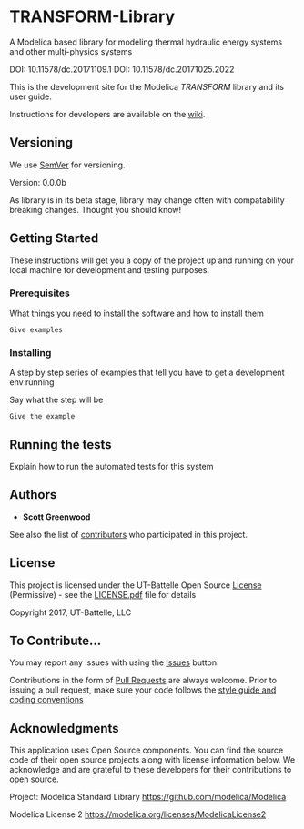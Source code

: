# TRANSFORM-Library
A Modelica based library for modeling thermal hydraulic energy systems and other multi-physics systems

DOI: 10.11578/dc.20171109.1 
DOI: 10.11578/dc.20171025.2022 

This is the development site for the Modelica _TRANSFORM_ library and its user guide.

Instructions for developers are available on the [wiki](https://github.com/ORNL-TRANSFORM/TRANSFORM-Library/wiki).

## Versioning

We use [SemVer](http://semver.org/) for versioning.

Version: 0.0.0b

As library is in its beta stage, library may change often with compatability breaking changes. Thought you should know!

## Getting Started

These instructions will get you a copy of the project up and running on your local machine for development and testing purposes.

### Prerequisites

What things you need to install the software and how to install them

```
Give examples
```

### Installing

A step by step series of examples that tell you have to get a development env running

Say what the step will be

```
Give the example
```

## Running the tests

Explain how to run the automated tests for this system

## Authors

* **Scott Greenwood**

See also the list of [contributors](https://github.com/ORNL-TRANSFORM/TRANSFORM-Library/contributors) who participated in this project.

## License

This project is licensed under the UT-Battelle Open Source [License](LICENSE.pdf) (Permissive) - see the [LICENSE.pdf](LICENSE.pdf) file for details

Copyright 2017, UT-Battelle, LLC

## To Contribute...
You may report any issues with using the [Issues](https://github.com/ORNL-TRANSFORM/TRANSFORM-Library/issues) button.

Contributions in the form of [Pull Requests](https://github.com/ORNL-TRANSFORM/TRANSFORM-Library/pulls) are always welcome.
Prior to issuing a pull request, make sure your code follows the [style guide and coding conventions]()

## Acknowledgments
This application uses Open Source components. You can find the source code of their open source projects along with license information below. We acknowledge and are grateful to these developers for their contributions to open source.

Project: Modelica Standard Library https://github.com/modelica/Modelica

Modelica License 2 https://modelica.org/licenses/ModelicaLicense2
